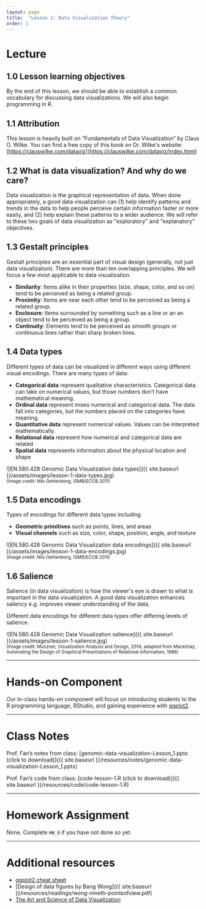 ```yaml
---
layout: page
title:  "Lesson 1: Data Visualization Theory"
order: 1
---
```


# Lecture

## 1.0 Lesson learning objectives

By the end of this lesson, we should be able to establish a common vocabulary for discussing data visualizations. We will also begin programming in R.

## 1.1 Attribution

This lesson is heavily built on “Fundamentals of Data Visualization” by Claus O. Wilke. You can find a free copy of this book on Dr. Wilke's website: [https://clauswilke.com/dataviz](https://clauswilke.com/dataviz/index.html) 

## 1.2 What is data visualization? And why do we care?

Data visualization is the graphical representation of data. When done appropriately, a good data visualization can (1) help identify patterns and trends in the data to help people perceive certain information faster or more easily, and (2) help explain these patterns to a wider audience. We will refer to these two goals of data visualization as "exploratory" and "explanatory" objectives.

## 1.3 Gestalt principles

Gestalt principles are an essential part of visual design (generally, not just data visualization). There are more than ten overlapping principles. We will focus a few most applicable to data visualization.

- **Similarity**: Items alike in their properties (size, shape, color, and so on) tend to be perceived as being a related group.
- **Proximity**: Items are near each other tend to be perceived as being a related group.
- **Enclosure**: Items surrounded by something such as a line or an an object tend to be perceived as being a group.
- **Continuity**: Elements tend to be perceived as smooth groups or continuous lines rather than sharp broken lines.

## 1.4 Data types

Different types of data can be visualized in different ways using different visual encodings. There are many types of data:

- **Categorical data** represent qualitative characteristics. Categorical data can take on numerical values, but those numbers don’t have mathematical meaning.
- **Ordinal data** represent mixes numerical and categorical data. The data fall into categories, but the numbers placed on the categories have meaning. 
- **Quantitative data** represent numerical values.  Values can be interpreted mathematically. 
- **Relational data** represent how numerical and categorical data are related
- **Spatial data** represents information about the physical location and shape

![EN.580.428 Genomic Data Visualization data types]({{ site.baseurl }}/assets/images/lesson-1-data-types.jpg)  
<sub>(Image credit: Nils Gehlenborg, ISMB/ECCB 2011)</sub>

## 1.5 Data encodings

Types of encodings for different data types including
- **Geometric primitives** such as points, lines, and areas
- **Visual channels** such as size, color, shape, position, angle, and texture

![EN.580.428 Genomic Data Visualization data encodings]({{ site.baseurl }}/assets/images/lesson-1-data-encodings.jpg)  
<sub>(Image credit: Nils Gehlenborg, ISMB/ECCB 2011)</sub>

## 1.6 Salience

Salience (in data visualization) is how the viewer's eye is drawn to what is important in the data visualization. A good data visualization enhances saliency e.g. improves viewer understanding of the data.

Different data encodings for different data types offer differing levels of salience.

![EN.580.428 Genomic Data Visualization salience]({{ site.baseurl }}/assets/images/lesson-1-salience.jpg)  
<sub>(Image credit: Munzner, Visualization Analysis and Design, 2014; adapted from Mackinlay, Automating the Design of Graphical Presentations of Relational Information, 1986)</sub>

---

# Hands-on Component

Our in-class hands-on component will focus on introducing students to the R programming language, RStudio, and gaining experience with [ggplot2](https://ggplot2.tidyverse.org/).

---

# Class Notes

Prof. Fan’s notes from class: [genomic-data-visualization-Lesson_1.pptx (click to download)]({{ site.baseurl }}/resources/notes/genomic-data-visualization-Lesson_1.pptx)

Prof. Fan’s code from class: [code-lesson-1.R (click to download)]({{ site.baseurl }}/resources/code/code-lesson-1.R)

---

# Homework Assignment

None. Complete `HW_0` if you have not done so yet. 

---

# Additional resources

- [ggplot2 cheat sheet](https://www.rstudio.com/resources/cheatsheets/)
- [Design of data figures by Bang Wong]({{ site.baseurl }}/resources/readings/wong-nmeth-pointsofview.pdf)  
- [The Art and Science of Data Visualization](https://towardsdatascience.com/the-art-and-science-of-data-visualization-6f9d706d673e)
